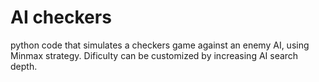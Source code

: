 # AI checkers
python code that simulates a checkers game against an enemy AI, using Minmax strategy. Dificulty can be customized by increasing AI search depth.
